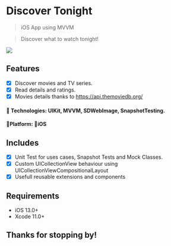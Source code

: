 # Discover Tonight
>  iOS App using MVVM

>  Discover what to watch tonight!

![](Movies.gif)



## Features

- [x] Discover movies and TV series. 
- [x] Read details and ratings.
- [x] Movies details thanks to https://api.themoviedb.org/

#### 🔨 Technologies: UIKit, MVVM, SDWebImage, SnapshotTesting.
####  🚀Platform: 📱iOS

## Includes

- [x] Unit Test for uses cases, Snapshot Tests and Mock Classes.
- [x] Custom UICollectionView behaviour using UICollectionViewCompositionalLayout
- [x] Usefull reusable extensions and components

## Requirements

- iOS 13.0+
- Xcode 11.0+

## Thanks for stopping by!
